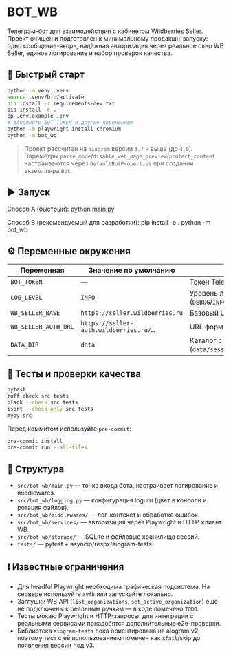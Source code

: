# BOT_WB

Телеграм-бот для взаимодействия с кабинетом Wildberries Seller. Проект очищен и подготовлен к минимальному продакшн-запуску: одно сообщение-якорь, надёжная авторизация через реальное окно WB Seller, единое логирование и набор проверок качества.

## 🚀 Быстрый старт

```bash
python -m venv .venv
source .venv/bin/activate
pip install -r requirements-dev.txt
pip install -e .
cp .env.example .env
# заполните BOT_TOKEN и другие переменные
python -m playwright install chromium
python -m bot_wb
```

> Проект рассчитан на `aiogram` версии `3.7` и выше (до `4.0`).
> Параметры `parse_mode`/`disable_web_page_preview`/`protect_content`
> настраиваются через `DefaultBotProperties` при создании экземпляра `Bot`.

## ▶️ Запуск

Способ A (быстрый):
    python main.py

Способ B (рекомендуемый для разработки):
    pip install -e .
    python -m bot_wb

## ⚙️ Переменные окружения

| Переменная | Значение по умолчанию | Назначение |
|------------|-----------------------|------------|
| `BOT_TOKEN` | — | Токен Telegram-бота. Обязателен. |
| `LOG_LEVEL` | `INFO` | Уровень логирования (`DEBUG`/`INFO`/`WARNING`/`ERROR`). |
| `WB_SELLER_BASE` | `https://seller.wildberries.ru` | Базовый URL кабинета WB Seller. |
| `WB_SELLER_AUTH_URL` | `https://seller-auth.wildberries.ru/…` | URL формы авторизации WB Seller. |
| `DATA_DIR` | `data` | Каталог с базой и сессиями (`data/sessions/<tg_id>/cookies.json`). |

## 🧪 Тесты и проверки качества

```bash
pytest
ruff check src tests
black --check src tests
isort --check-only src tests
mypy src
```

Перед коммитом используйте `pre-commit`:

```bash
pre-commit install
pre-commit run --all-files
```

## 📁 Структура

- `src/bot_wb/main.py` — точка входа бота, настраивает логирование и middlewares.
- `src/bot_wb/logging.py` — конфигурация loguru (цвет в консоли и ротация файлов).
- `src/bot_wb/middlewares/` — лог-контекст и обработка ошибок.
- `src/bot_wb/services/` — авторизация через Playwright и HTTP-клиент WB.
- `src/bot_wb/storage/` — SQLite и файловые хранилища сессий.
- `tests/` — pytest + asyncio/respx/aiogram-tests.

## ❗️ Известные ограничения

- Для headful Playwright необходима графическая подсистема. На сервере используйте `xvfb` или запускайте локально.
- Заглушки WB API (`list_organizations`, `set_active_organization`) ещё не подключены к реальным ручкам — в коде помечено `TODO`.
- Тесты мокаю Playwright и HTTP-запросы: для интеграции с реальными сервисами понадобятся дополнительные e2e-проверки.
- Библиотека `aiogram-tests` пока ориентирована на aiogram v2, поэтому тест с её использованием помечен как `xfail`/skip до появления версии под v3.
